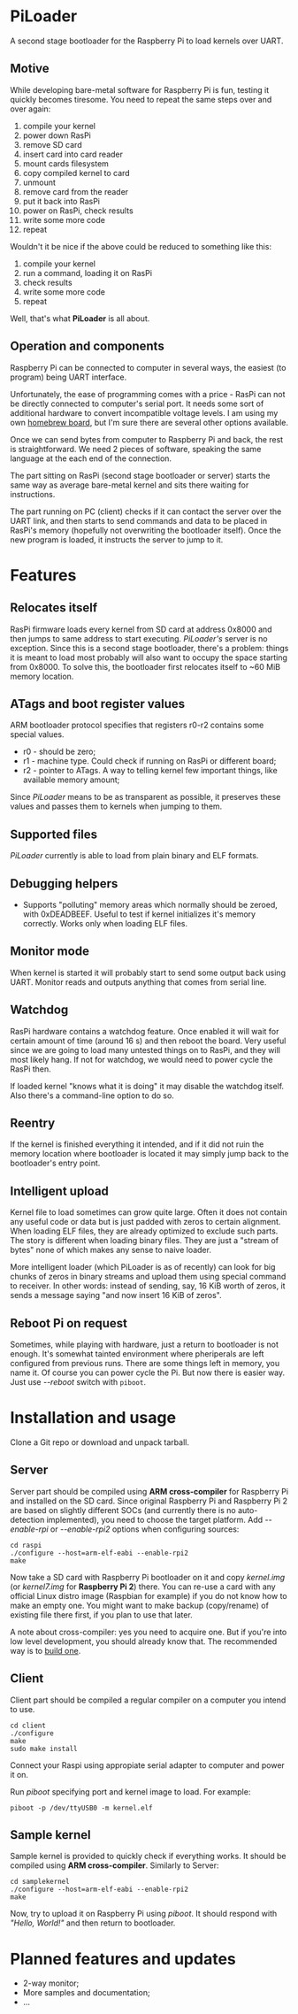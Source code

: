 PiLoader
========

A second stage bootloader for the Raspberry Pi to load kernels over UART.

Motive
------
While developing bare-metal software for Raspberry Pi is fun, testing it quickly becomes tiresome.
You need to repeat the same steps over and over again:

1. compile your kernel
2. power down RasPi
3. remove SD card
4. insert card into card reader
5. mount cards filesystem
6. copy compiled kernel to card
7. unmount
8. remove card from the reader
9. put it back into RasPi
10. power on RasPi, check results
11. write some more code
12. repeat

Wouldn't it be nice if the above could be reduced to something like this:

1. compile your kernel
2. run a command, loading it on RasPi
3. check results
4. write some more code
5. repeat

Well, that's what **PiLoader** is all about.


Operation and components
------------------------
Raspberry Pi can be connected to computer in several ways, the easiest (to program) being UART
interface.

Unfortunately, the ease of programming comes with a price - RasPi can not be directly connected
to computer's serial port. It needs some sort of additional hardware to convert incompatible 
voltage levels. I am using my own [homebrew board](http://velkoraspi.blogspot.com/2012/08/building-serial-add-on-board-part-3.html), but I'm sure there are several other options available. 

Once we can send bytes from computer to Raspberry Pi and back, the rest is straightforward. We need 2 pieces of software, speaking the same language at the each end of the connection.

The part sitting on RasPi (second stage bootloader or server) starts the same way as average bare-metal kernel
and sits there waiting for instructions.

The part running on PC (client) checks if it can contact the server over the UART link, and then starts to send
commands and data to be placed in RasPi's memory (hopefully not overwriting the bootloader itself). Once the new
program is loaded, it instructs the server to jump to it.



Features
========

Relocates itself
----------------
RasPi firmware loads every kernel from SD card at address 0x8000 and then jumps to same address to start
executing. *PiLoader's* server is no exception. Since this is a second stage bootloader, there's a problem:
things it is meant to load most probably will also want to occupy the space starting from 0x8000. To solve
this, the bootloader first relocates itself to ~60 MiB memory location.


ATags and boot register values
------------------------------
ARM bootloader protocol specifies that registers r0-r2 contains some special values.

* r0 - should be zero;
* r1 - machine type. Could check if running on RasPi or different board;
* r2 - pointer to ATags. A way to telling kernel few important things, like available memory amount;

Since *PiLoader* means to be as transparent as possible, it preserves these values and passes them
to kernels when jumping to them.

Supported files
----------------------
*PiLoader* currently is able to load from plain binary and ELF formats.


Debugging helpers
-----------------
* Supports "polluting" memory areas which normally should be zeroed, with 0xDEADBEEF. Useful to test
  if kernel initializes it's memory correctly. Works only when loading ELF files.


Monitor mode
------------
When kernel is started it will probably start to send some output back using UART. Monitor reads and 
outputs anything that comes from serial line.


Watchdog
--------
RasPi hardware contains a watchdog feature. Once enabled it will wait for certain amount of time
(around 16 s) and then reboot the board. Very useful since we are going to load many untested things
on to RasPi, and they will most likely hang. If not for watchdog, we would need to power cycle
the RasPi then.

If loaded kernel "knows what it is doing" it may disable the watchdog itself. Also there's a
command-line option to do so.


Reentry
-------
If the kernel is finished everything it intended, and if it did not ruin the memory location where
bootloader is located it may simply jump back to the bootloader's entry point.


Intelligent upload
------------------
Kernel file to load sometimes can grow quite large. Often it does not contain any useful code or data
but is just padded with zeros to certain alignment. When loading ELF files, they are already optimized
to exclude such parts. The story is different when loading binary files. They are just a "stream of bytes"
none of which makes any sense to naive loader.

More intelligent loader (which PiLoader is as of recently) can look for big chunks of zeros in binary
streams and upload them using special command to receiver. In other words: instead of sending, say, 16 KiB
worth of zeros, it sends a message saying "and now insert 16 KiB of zeros".


Reboot Pi on request
--------------------
Sometimes, while playing with hardware, just a return to bootloader is not enough. It's somewhat tainted
environment where pheriperals are left configured from previous runs. There are some things left in memory,
you name it. Of course you can power cycle the Pi. But now there is easier way. Just use *--reboot* switch
with `piboot`.


Installation and usage
======================

Clone a Git repo or download and unpack tarball.

Server
------
Server part should be compiled using **ARM cross-compiler** for Raspberry Pi and installed on the SD card.
Since original Raspberry Pi and Raspberry Pi 2 are based on slightly different SOCs (and currently there is no
auto-detection implemented), you need to choose the target platform. Add *--enable-rpi* or *--enable-rpi2*
options when configuring sources:

    cd raspi
    ./configure --host=arm-elf-eabi --enable-rpi2
    make

Now take a SD card with Raspberry Pi bootloader on it and copy *kernel.img* (or *kernel7.img* for **Raspberry Pi 2**)
there. You can re-use a card with any official Linux distro image (Raspbian for example) if you do not know how to
make an empty one. You might want to make backup (copy/rename) of existing file there first, if you plan to use that
later.

A note about cross-compiler: yes you need to acquire one. But if you're into low level development, you should
already know that. The recommended way is to [build one](http://velkoraspi.blogspot.com/2012/08/the-toolchain.html).


Client
------
Client part should be compiled a regular compiler on a computer you intend to use.

    cd client
    ./configure
    make
    sudo make install

Connect your Raspi using appropiate serial adapter to computer and power it on.

Run *piboot* specifying port and kernel image to load. For example:

    piboot -p /dev/ttyUSB0 -m kernel.elf


Sample kernel
-------------
Sample kernel is provided to quickly check if everything works. It should be compiled using **ARM cross-compiler**. Similarly
to Server:

    cd samplekernel
    ./configure --host=arm-elf-eabi --enable-rpi2
    make

Now, try to upload it on Raspberry Pi using *piboot*. It should respond with *"Hello, World!"* and then return to bootloader.


Planned features and updates
============================
* 2-way monitor;
* More samples and documentation;
* ...
